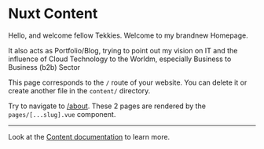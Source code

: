 # Nuxt Content

Hello, and welcome fellow Tekkies. Welcome to my brandnew Homepage.

It also acts as Portfolio/Blog, trying to point out my vision on IT and the influence of Cloud Technology to the Worldm, especially Business to Business (b2b) Sector

This page corresponds to the `/` route of your website. You can delete it or create another file in the `content/` directory.

Try to navigate to [/about](/about). These 2 pages are rendered by the `pages/[...slug].vue` component.

---

Look at the [Content documentation](https://content.nuxtjs.org/) to learn more.

